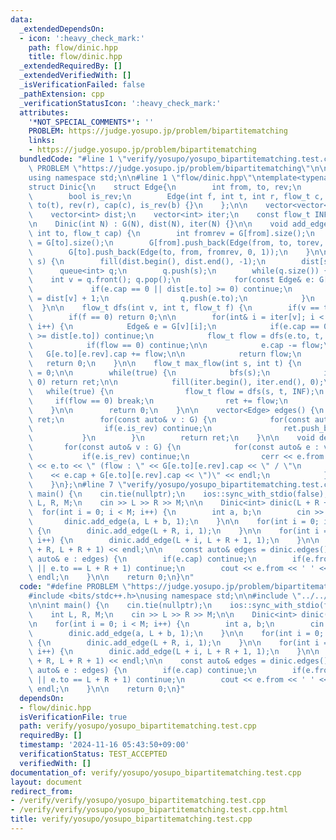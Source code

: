 ```yaml
---
data:
  _extendedDependsOn:
  - icon: ':heavy_check_mark:'
    path: flow/dinic.hpp
    title: flow/dinic.hpp
  _extendedRequiredBy: []
  _extendedVerifiedWith: []
  _isVerificationFailed: false
  _pathExtension: cpp
  _verificationStatusIcon: ':heavy_check_mark:'
  attributes:
    '*NOT_SPECIAL_COMMENTS*': ''
    PROBLEM: https://judge.yosupo.jp/problem/bipartitematching
    links:
    - https://judge.yosupo.jp/problem/bipartitematching
  bundledCode: "#line 1 \"verify/yosupo/yosupo_bipartitematching.test.cpp\"\n#define\
    \ PROBLEM \"https://judge.yosupo.jp/problem/bipartitematching\"\n\n#include <bits/stdc++.h>\n\
    using namespace std;\n\n#line 1 \"flow/dinic.hpp\"\ntemplate<typename flow_t>\n\
    struct Dinic{\n    struct Edge{\n        int from, to, rev;\n        flow_t cap;\n\
    \        bool is_rev;\n        Edge(int f, int t, int r, flow_t c, bool b) : from(f),\
    \ to(t), rev(r), cap(c), is_rev(b) {}\n    };\n\n    vector<vector<Edge>> G;\n\
    \    vector<int> dist;\n    vector<int> iter;\n    const flow_t INF = numeric_limits<flow_t>::max();\n\
    \n    Dinic(int N) : G(N), dist(N), iter(N) {}\n\n    void add_edge(int from,\
    \ int to, flow_t cap) {\n        int fromrev = G[from].size();\n        int torev\
    \ = G[to].size();\n        G[from].push_back(Edge(from, to, torev, cap, 0));\n\
    \        G[to].push_back(Edge(to, from, fromrev, 0, 1));\n    }\n\n    void bfs(int\
    \ s) {\n        fill(dist.begin(), dist.end(), -1);\n        dist[s] = 0;\n  \
    \      queue<int> q;\n        q.push(s);\n        while(q.size()) {\n        \
    \    int v = q.front(); q.pop();\n            for(const Edge& e: G[v]) {\n   \
    \             if(e.cap == 0 || dist[e.to] >= 0) continue;\n                dist[e.to]\
    \ = dist[v] + 1;\n                q.push(e.to);\n            }\n        }\n  \
    \  }\n\n    flow_t dfs(int v, int t, flow_t f) {\n        if(v == t) return f;\n\
    \        if(f == 0) return 0;\n\n        for(int& i = iter[v]; i < (int)G[v].size();\
    \ i++) {\n            Edge& e = G[v][i];\n            if(e.cap == 0 || dist[v]\
    \ >= dist[e.to]) continue;\n            flow_t flow = dfs(e.to, t, min(f, e.cap));\n\
    \            if(flow == 0) continue;\n\n            e.cap -= flow;\n         \
    \   G[e.to][e.rev].cap += flow;\n\n            return flow;\n        }\n     \
    \   return 0;\n    }\n\n    flow_t max_flow(int s, int t) {\n        flow_t ret\
    \ = 0;\n\n        while(true) {\n            bfs(s);\n            if(dist[t] <\
    \ 0) return ret;\n\n            fill(iter.begin(), iter.end(), 0);\n         \
    \   while(true) {\n                flow_t flow = dfs(s, t, INF);\n           \
    \     if(flow == 0) break;\n                ret += flow;\n            }\n    \
    \    }\n\n        return 0;\n    }\n\n    vector<Edge> edges() {\n        vector<Edge>\
    \ ret;\n        for(const auto& v : G) {\n            for(const auto& e : v) {\n\
    \                if(e.is_rev) continue;\n                ret.push_back(e);\n \
    \           }\n        }\n        return ret;\n    }\n\n    void debug() {\n \
    \       for(const auto& v : G) {\n            for(const auto& e : v) {\n     \
    \           if(e.is_rev) continue;\n                cerr << e.from << \" -> \"\
    \ << e.to << \" (flow : \" << G[e.to][e.rev].cap << \" / \"\n                \
    \    << e.cap + G[e.to][e.rev].cap << \")\" << endl;\n            }\n        }\n\
    \    }\n};\n#line 7 \"verify/yosupo/yosupo_bipartitematching.test.cpp\"\n\nint\
    \ main() {\n    cin.tie(nullptr);\n    ios::sync_with_stdio(false);\n\n    int\
    \ L, R, M;\n    cin >> L >> R >> M;\n\n    Dinic<int> dinic(L + R + 2);\n\n  \
    \  for(int i = 0; i < M; i++) {\n        int a, b;\n        cin >> a >> b;\n \
    \       dinic.add_edge(a, L + b, 1);\n    }\n\n    for(int i = 0; i < L; i++)\
    \ {\n        dinic.add_edge(L + R, i, 1);\n    }\n\n    for(int i = 0; i < R;\
    \ i++) {\n        dinic.add_edge(L + i, L + R + 1, 1);\n    }\n\n    cout << dinic.max_flow(L\
    \ + R, L + R + 1) << endl;\n\n    const auto& edges = dinic.edges();\n\n    for(const\
    \ auto& e : edges) {\n        if(e.cap) continue;\n        if(e.from == L + R\
    \ || e.to == L + R + 1) continue;\n        cout << e.from << ' ' << e.to - L <<\
    \ endl;\n    }\n\n    return 0;\n}\n"
  code: "#define PROBLEM \"https://judge.yosupo.jp/problem/bipartitematching\"\n\n\
    #include <bits/stdc++.h>\nusing namespace std;\n\n#include \"../../flow/dinic.hpp\"\
    \n\nint main() {\n    cin.tie(nullptr);\n    ios::sync_with_stdio(false);\n\n\
    \    int L, R, M;\n    cin >> L >> R >> M;\n\n    Dinic<int> dinic(L + R + 2);\n\
    \n    for(int i = 0; i < M; i++) {\n        int a, b;\n        cin >> a >> b;\n\
    \        dinic.add_edge(a, L + b, 1);\n    }\n\n    for(int i = 0; i < L; i++)\
    \ {\n        dinic.add_edge(L + R, i, 1);\n    }\n\n    for(int i = 0; i < R;\
    \ i++) {\n        dinic.add_edge(L + i, L + R + 1, 1);\n    }\n\n    cout << dinic.max_flow(L\
    \ + R, L + R + 1) << endl;\n\n    const auto& edges = dinic.edges();\n\n    for(const\
    \ auto& e : edges) {\n        if(e.cap) continue;\n        if(e.from == L + R\
    \ || e.to == L + R + 1) continue;\n        cout << e.from << ' ' << e.to - L <<\
    \ endl;\n    }\n\n    return 0;\n}"
  dependsOn:
  - flow/dinic.hpp
  isVerificationFile: true
  path: verify/yosupo/yosupo_bipartitematching.test.cpp
  requiredBy: []
  timestamp: '2024-11-16 05:43:50+09:00'
  verificationStatus: TEST_ACCEPTED
  verifiedWith: []
documentation_of: verify/yosupo/yosupo_bipartitematching.test.cpp
layout: document
redirect_from:
- /verify/verify/yosupo/yosupo_bipartitematching.test.cpp
- /verify/verify/yosupo/yosupo_bipartitematching.test.cpp.html
title: verify/yosupo/yosupo_bipartitematching.test.cpp
---
```

